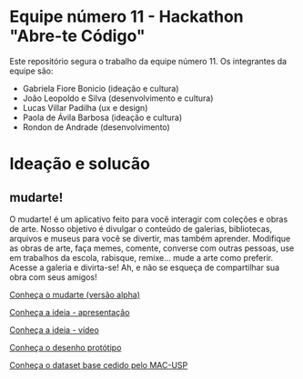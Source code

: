 # Equipe número 11 - Hackathon "Abre-te Código"
Este repositório segura o trabalho da equipe número 11. Os integrantes da equipe são:
- Gabriela Fiore Bonicio (ideação e cultura)
- João Leopoldo e Silva (desenvolvimento e cultura)
- Lucas Villar Padilha (ux e design)
- Paola de Ávila Barbosa (ideação e cultura)
- Rondon de Andrade (desenvolvimento)

# Ideação e solucão
## mudarte!
O mudarte! é um aplicativo feito para você interagir com coleções e obras de arte. Nosso objetivo é divulgar o conteúdo de galerias, bibliotecas, arquivos e museus para você se divertir, mas também aprender. Modifique as obras de arte, faça memes, comente, converse com outras pessoas, use em trabalhos da escola, rabisque, remixe... mude a arte como preferir. Acesse a galeria e divirta-se! Ah, e não se esqueça de compartilhar sua obra com seus amigos!

[Conheça o mudarte (versão alpha)](http://mudarte.infinityfreeapp.com/?i=1)

[Conheça a ideia - apresentação](https://www.canva.com/design/DAELhr-Op08/JoWgJnkKwQh92RcuDIQOxQ/view?utm_content=DAELhr-Op08&utm_campaign=designshare&utm_medium=link&utm_source=sharebutton#7)

[Conheça a ideia - vídeo](https://www.youtube.com/watch?v=TZ0KBBhOI88&t=12s&ab_channel=Paolade%C3%81vilaBarbosa)

[Conheça o desenho protótipo](https://www.figma.com/proto/CdZGo7wQPdinr24A0qheTg/Hackathon-Abra-te-c%C3%B3digo?node-id=17%3A1&viewport=397%2C592%2C0.18271805346012115&scaling=scale-down)

[Conheça o dataset base cedido pelo MAC-USP](https://github.com/shawee-io/abrete-codigo-datasets/tree/main/Museu%20de%20Arte%20Contempor%C3%A2nea%20da%20Universidade%20de%20S%C3%A3o%20Paulo)
